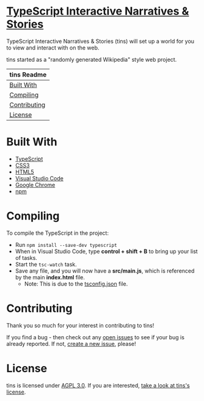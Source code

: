 # [TypeScript Interactive Narratives & Stories](http://evangipson.com/tins)

TypeScript Interactive Narratives & Stories (tins) will set up a world for you to view and interact with on the web.

tins started as a "randomly generated Wikipedia" style web project.

| tins Readme |
|---|
| [Built With](#built-with) |
| [Compiling](#compiling) |
| [Contributing](#contributing) |
| [License](#license) |

# Built With
* [TypeScript](https://www.typescriptlang.org/)
* [CSS3](https://developer.mozilla.org/en-US/docs/Web/CSS/CSS3)
* [HTML5](https://developer.mozilla.org/en-US/docs/Web/Guide/HTML/HTML5)
* [Visual Studio Code](https://code.visualstudio.com/)
* [Google Chrome](https://www.google.com/chrome/)
* [npm](https://www.npmjs.com/)

# Compiling
To compile the TypeScript in the project:
* Run ```npm install --save-dev typescript```
* When in Visual Studio Code, type **control + shift + B** to bring up your list of tasks.
* Start the ```tsc-watch``` task.
* Save any file, and you will now have a **src/main.js**, which is referenced by the main **index.html** file.
    * Note: This is due to the [tsconfig.json](tsconfig.json) file.

# Contributing
Thank you so much for your interest in contributing to tins!

If you find a bug - then check out any [open issues](https://github.com/evangipson/tins/issues) to see if your bug is already reported. If not, [create a new issue](https://github.com/evangipson/tins/issues/new), please!

# License
tins is licensed under [AGPL 3.0](https://www.gnu.org/licenses/agpl-3.0.en.html). If you are interested, [take a look at tins's license](LICENSE).